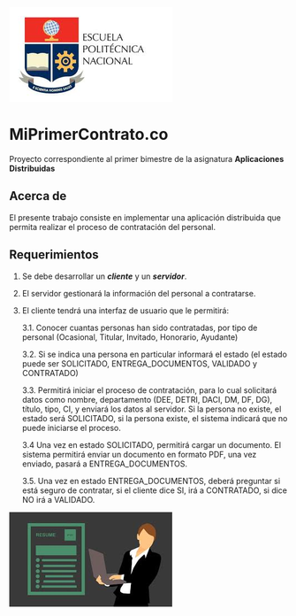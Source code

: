 ![EPN](./img/epn.jpg)

# MiPrimerContrato.co

Proyecto correspondiente al primer bimestre de la asignatura **Aplicaciones Distribuidas**

## Acerca de
El presente trabajo consiste en implementar una aplicación distribuida que permita realizar el proceso de contratación del personal.

## Requerimientos

1. Se debe desarrollar un __*cliente*__ y un __*servidor*__.
2. El servidor gestionará la información del personal a contratarse.
3. El cliente tendrá una interfaz de usuario que le permitirá:

    3.1. Conocer cuantas personas han sido contratadas, por tipo de personal (Ocasional, Titular, Invitado, Honorario, Ayudante)
    
    3.2. Si se indica una persona en particular informará el estado (el estado puede ser SOLICITADO, ENTREGA_DOCUMENTOS, VALIDADO y CONTRATADO)
    
    3.3. Permitirá iniciar el proceso de contratación, para lo cual  solicitará datos como nombre, departamento (DEE, DETRI, DACI, DM, DF, DG), título, tipo, CI, y enviará los datos al servidor. Si la persona no existe, el estado será SOLICITADO, si la persona existe, el sistema indicará que no puede iniciarse el proceso.
    
    3.4 Una vez en estado SOLICITADO, permitirá cargar un documento. El sistema permitirá enviar un documento en formato PDF, una vez enviado, pasará a ENTREGA_DOCUMENTOS.
    
    3.5. Una vez en estado ENTREGA_DOCUMENTOS, deberá preguntar si está seguro de contratar, si el cliente dice SI, irá a CONTRATADO, si dice NO irá a VALIDADO. 

![Contratacion](./img/contratacion.jpeg)
